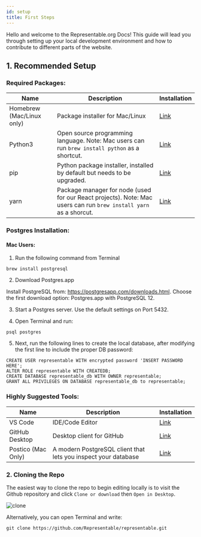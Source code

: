 ```yaml
---
id: setup
title: First Steps
---
```


Hello and welcome to the Representable.org Docs! This guide will lead you through setting up your local development environment and how to contribute to different parts of the website.

## 1. Recommended Setup

### Required Packages:

| Name                      | Description                                                                                                       | Installation                                                    |
| ------------------------- | ----------------------------------------------------------------------------------------------------------------- | --------------------------------------------------------------- |
| Homebrew (Mac/Linux only) | Package installer for Mac/Linux                                                                                   | [Link](https://brew.sh/)                                        |
| Python3                   | Open source programming language. Note: Mac users can run `brew install python` as a shortcut.                    | [Link](https://realpython.com/installing-python/)               |
| pip                       | Python package installer, installed by default but needs to be upgraded.                                          | [Link](https://pip.pypa.io/en/stable/installing/#upgrading-pip) |
| yarn                      | Package manager for node (used for our React projects). Note: Mac users can run `brew install yarn` as a shorcut. | [Link](https://classic.yarnpkg.com/en/docs/install/#mac-stable) |

### Postgres Installation:

#### Mac Users:

1. Run the following command from Terminal

```
brew install postgresql
```

2. Download Postgres.app

Install PostgreSQL from: https://postgresapp.com/downloads.html. Choose the first download option: Postgres.app with PostgreSQL 12.

3. Start a Postgres server. Use the default settings on Port 5432.

4. Open Terminal and run:

```
psql postgres
```

5. Next, run the following lines to create the local database, after modifying the first line to include the proper DB password:

```
CREATE USER representable WITH encrypted password 'INSERT PASSWORD HERE';
ALTER ROLE representable WITH CREATEDB;
CREATE DATABASE representable_db WITH OWNER representable;
GRANT ALL PRIVILEGES ON DATABASE representable_db to representable;
```

### Highly Suggested Tools:

| Name               | Description                                                    | Installation                           |
| ------------------ | -------------------------------------------------------------- | -------------------------------------- |
| VS Code            | IDE/Code Editor                                                | [Link](https://code.visualstudio.com/) |
| GitHub Desktop     | Desktop client for GitHub                                      | [Link](https://desktop.github.com/)    |
| Postico (Mac Only) | A modern PostgreSQL client that lets you inspect your database | [Link](https://eggerapps.at/postico/)  |

### 2. Cloning the Repo

The easiest way to clone the repo to begin editing locally is to visit the Github repository and click `Clone or download` then `Open in Desktop`.

![clone](/img/clone.png "Cloning the repo")

Alternatively, you can open Terminal and write:

```
git clone https://github.com/Representable/representable.git
```
